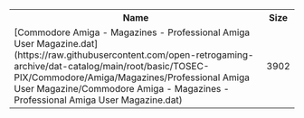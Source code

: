<table>
<tr><th>Name</th><th>Size</th></tr>
<tr><td>[Commodore Amiga - Magazines - Professional Amiga User Magazine.dat](https://raw.githubusercontent.com/open-retrogaming-archive/dat-catalog/main/root/basic/TOSEC-PIX/Commodore/Amiga/Magazines/Professional Amiga User Magazine/Commodore Amiga - Magazines - Professional Amiga User Magazine.dat)</td><td>3902</td></tr>
</table>
